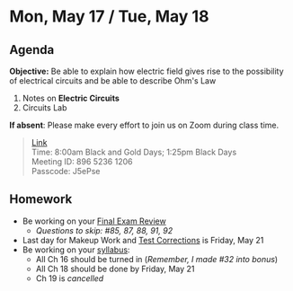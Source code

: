 Mon, May 17 / Tue, May 18
==================    
  
Agenda    
---------    
**Objective:** Be able to explain how electric field gives rise to the possibility of electrical circuits and be able to describe Ohm's Law
  
1. Notes on **Electric Circuits**
2. Circuits Lab

**If absent**: Please make every effort to join us on Zoom during class time.

> [Link](https://us02web.zoom.us/j/89652361206?pwd=L3ZYQzBGNitFK0J6K1M4Nk1iM1dYQT09)      
> Time: 8:00am Black and Gold Days; 1:25pm Black Days    
> Meeting ID: 896 5236 1206      
> Passcode: J5ePse

  
Homework     
-------------    
- Be working on your [Final Exam Review][rev]
	- *Questions to skip: #85, 87, 88, 91, 92*
- Last day for Makeup Work and [Test Corrections][tc] is Friday, May 21 
- Be working on your [syllabus]:
	- All Ch 16 should be turned in (*Remember, I made #32 into bonus*)
	- All Ch 18 should be done by Friday, May 21
	- Ch 19 is *cancelled*

[rev]: https://avon.schoology.com/course/2624603229/materials?f=369844930
[syllabus]: https://avon.schoology.com/course/2624603229/materials?f=369843924#foldersexpanded=
[tc]: https://avon.schoology.com/assignment/4956419938/
<!--stackedit_data:
eyJoaXN0b3J5IjpbNjMzNjk4NzIsODAxMzQ5MjIxLDE3MzAwOT
AwMzEsOTU4NzAwNTgsLTExNTQzMTg4NDIsMTU4NDIxMDIyNywy
NjY1NDg3OTUsLTc3NTQ0MjkwNiwxMjMyMzE2OTU1LDYxODA0Mj
MzNywxNTgwNzk5NDA1LC0yMDQ3Nzc4NTg1LC0xNDczNTIzOTEz
LC0zOTg4MzQ3NjQsLTIxNjMwMTk2MCwxODA5NDQ0ODU4LC04Mj
czNjkxMjgsLTE3NDMwNDU3OTEsLTIwOTg0MDk5NjAsMjAxOTc2
MTk2MF19
-->